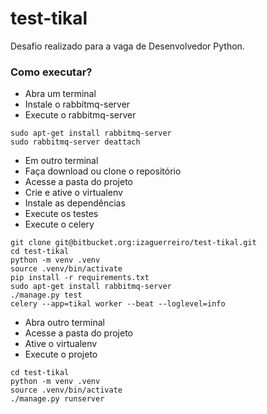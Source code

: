 # test-tikal
Desafio realizado para a vaga de Desenvolvedor Python.

### Como executar?

* Abra um terminal
* Instale o rabbitmq-server
* Execute o rabbitmq-server

```
sudo apt-get install rabbitmq-server
sudo rabbitmq-server deattach
```

* Em outro terminal
* Faça download ou clone o repositório
* Acesse a pasta do projeto
* Crie e ative o virtualenv
* Instale as dependências
* Execute os testes
* Execute o celery

```
git clone git@bitbucket.org:izaguerreiro/test-tikal.git
cd test-tikal
python -m venv .venv
source .venv/bin/activate
pip install -r requirements.txt
sudo apt-get install rabbitmq-server
./manage.py test
celery --app=tikal worker --beat --loglevel=info
```

* Abra outro terminal
* Acesse a pasta do projeto
* Ative o virtualenv
* Execute o projeto

```
cd test-tikal
python -m venv .venv
source .venv/bin/activate
./manage.py runserver
```

